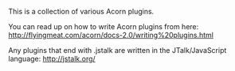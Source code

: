 This is a collection of various Acorn plugins.

You can read up on how to write Acorn plugins from here:
http://flyingmeat.com/acorn/docs-2.0/writing%20plugins.html

Any plugins that end with .jstalk are written in the JTalk/JavaScript language:
http://jstalk.org/

